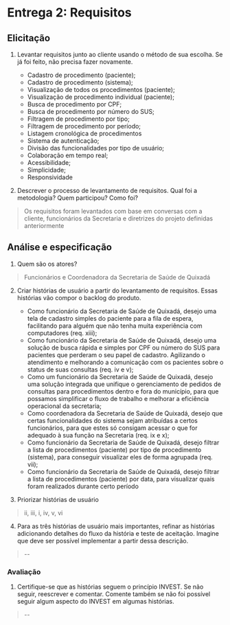 # Entrega 2: Requisitos

## Elicitação

1. Levantar requisitos junto ao cliente usando o método de sua escolha. Se já foi feito, não precisa fazer novamente.
    * Cadastro de procedimento (paciente);
    * Cadastro de procedimento (sistema);
    * Visualização de todos os procedimentos (paciente);
    * Visualização de procedimento individual (paciente);
    * Busca de procedimento por CPF;
    * Busca de procedimento por número do SUS;
    * Filtragem de procedimento por tipo;
    * Filtragem de procedimento por período;
    * Listagem cronológica de procedimentos
    * Sistema de autenticação;
    * Divisão das funcionalidades por tipo de usuário;
    * Colaboração em tempo real;
    * Acessibilidade;
    * Simplicidade;
    * Responsividade

2. Descrever o processo de levantamento de requisitos. Qual foi a metodologia? Quem participou? Como foi?

> Os requisitos foram levantados com base em conversas com a cliente, funcionários da Secretaria e diretrizes do projeto definidas anteriormente

## Análise e especificação

1. Quem são os atores?

> Funcionários e Coordenadora da Secretaria de Saúde de Quixadá

2. Criar histórias de usuário a partir do levantamento de requisitos. Essas histórias vão compor o backlog do produto.
    * Como funcionário da Secretaria de Saúde de Quixadá, desejo uma tela de cadastro simples do paciente para a fila de espera, facilitando para alguém que não tenha muita experiência com computadores (req. xiii);
    * Como funcionário da Secretaria de Saúde de Quixadá, desejo uma solução de busca rápida e simples por CPF ou número do SUS para pacientes que perderam o seu papel de cadastro. Agilizando o atendimento e melhorando a comunicação com os pacientes sobre o status de suas consultas (req. iv e v);
    * Como um funcionário da Secretaria de Saúde de Quixadá, desejo uma solução integrada que unifique o gerenciamento de pedidos de consultas para procedimentos dentro e fora do município, para que possamos simplificar o fluxo de trabalho e melhorar a eficiência operacional da secretaria;
    * Como coordenadora da Secretaria de Saúde de Quixadá, desejo que certas funcionalidades do sistema sejam atribuídas a certos funcionários, para que estes só consigam acessar o que for adequado à sua função na Secretaria (req. ix e x);
    * Como funcionário da Secretaria de Saúde de Quixadá, desejo filtrar a lista de procedimentos (paciente) por tipo de procedimento (sistema), para conseguir visualizar eles de forma agrupada (req. vii);
    * Como funcionário da Secretaria de Saúde de Quixadá, desejo filtrar a lista de procedimentos (paciente) por data, para visualizar quais foram realizados durante certo período

3. Priorizar histórias de usuário

> ii, iii, i, iv, v, vi

4. Para as três histórias de usuário mais importantes, refinar as histórias adicionando detalhes do fluxo da história e teste de aceitação. Imagine que deve ser possível implementar a partir dessa descrição.

> --

### Avaliação

1. Certifique-se que as histórias seguem o princípio INVEST. Se não seguir, reescrever e comentar. Comente também se não foi possível seguir algum aspecto do INVEST em algumas histórias.

> --

